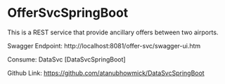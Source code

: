 # OfferSvcSpringBoot

This is a REST service that provide ancillary offers between two airports.

Swagger Endpoint:
http://localhost:8081/offer-svc/swagger-ui.htm

Consume: DataSvc [DataSvcSpringBoot]

Github Link: https://github.com/atanubhowmick/DataSvcSpringBoot
